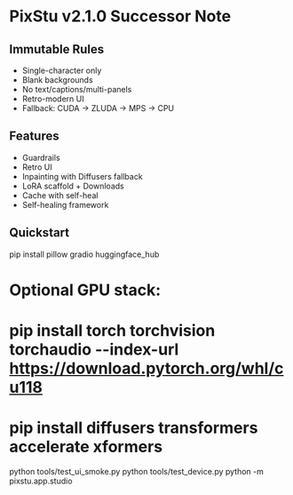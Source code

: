 # PixStu v2.1.0 Successor Note

## Immutable Rules
- Single-character only
- Blank backgrounds
- No text/captions/multi-panels
- Retro-modern UI
- Fallback: CUDA → ZLUDA → MPS → CPU

## Features
- Guardrails
- Retro UI
- Inpainting with Diffusers fallback
- LoRA scaffold + Downloads
- Cache with self-heal
- Self-healing framework

## Quickstart
pip install pillow gradio huggingface_hub
# Optional GPU stack:
# pip install torch torchvision torchaudio --index-url https://download.pytorch.org/whl/cu118
# pip install diffusers transformers accelerate xformers

python tools/test_ui_smoke.py
python tools/test_device.py
python -m pixstu.app.studio
